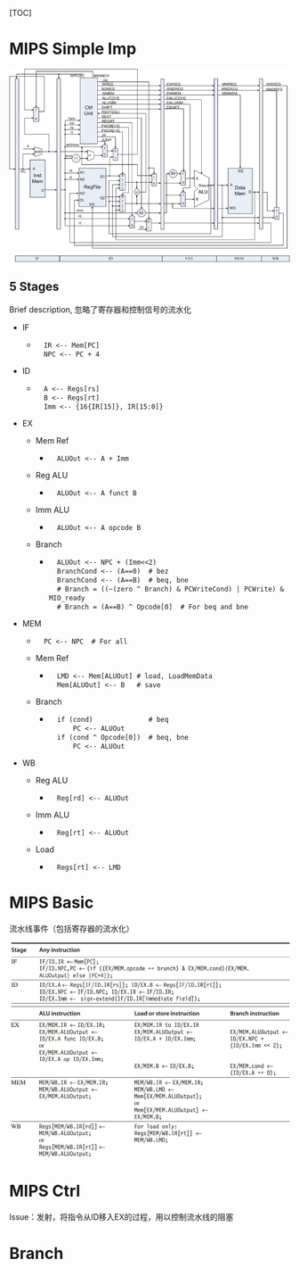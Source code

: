 [TOC]

# MIPS Simple Imp

![](assets/MIPS_Simple_DP.png)

## 5 Stages

Brief description, 忽略了寄存器和控制信号的流水化

* IF

    * ```assembly
        IR <-- Mem[PC]
        NPC <-- PC + 4
        ```

* ID

    * ```assembly
        A <-- Regs[rs]
        B <-- Regs[rt]
        Imm <-- {16{IR[15]}, IR[15:0]}
        ```

* EX

    * Mem Ref

        * ```assembly
            ALUOut <-- A + Imm
            ```

    * Reg ALU

        * ```assembly
            ALUOut <-- A funct B
            ```

    * Imm ALU

        * ```assembly
            ALUOut <-- A opcode B
            ```

    * Branch

        * ```assembly
            ALUOut <-- NPC + (Imm<<2)
            BranchCond <-- (A==0)  # bez
            BranchCond <-- (A==B)  # beq, bne
            # Branch = ((~(zero ^ Branch) & PCWriteCond) | PCWrite) & MIO_ready
            # Branch = (A==B) ^ Opcode[0]  # For beq and bne
            ```

* MEM

    * ```assembly
        PC <-- NPC  # For all
        ```

    * Mem Ref

        * ```assembly
            LMD <-- Mem[ALUOut] # load, LoadMemData
            Mem[ALUOut] <-- B	# save
            ```

    * Branch

        * ```assembly
            if (cond)              # beq
                PC <-- ALUOut
            if (cond ^ Opcode[0])  # beq, bne
                PC <-- ALUOut
            ```

* WB

    * Reg ALU

        * ```assembly
            Reg[rd] <-- ALUOut
            ```

    * Imm ALU

        * ```assembly
            Reg[rt] <-- ALUOut
            ```

    * Load

        * ```assembly
            Regs[rt] <-- LMD
            ```



# MIPS Basic

流水线事件（包括寄存器的流水化）

![](assets/image-20201111102652119.png)
![](assets/image-20201111102700055.png)

# MIPS Ctrl

Issue：发射，将指令从ID移入EX的过程，用以控制流水线的阻塞

# Branch

